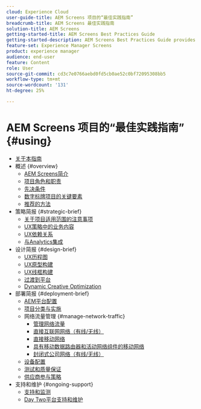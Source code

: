 ```yaml
---
cloud: Experience Cloud
user-guide-title: AEM Screens 项目的“最佳实践指南”
breadcrumb-title: AEM Screens 最佳实践指南
solution-title: AEM Screens
getting-started-title: AEM Screens Best Practices Guide
getting-started-description: AEM Screens Best Practices Guide provides guidance on how to successfully plan and execute an AEM Screens project.
feature-set: Experience Manager Screens
product: experience manager
audience: end-user
feature: Content
role: User
source-git-commit: cd3c7e0766aebd0fd5cb0ae52c0bf72095308bb5
workflow-type: tm+mt
source-wordcount: '131'
ht-degree: 25%

---
```



# AEM Screens 项目的“最佳实践指南” {#using}

+ [关于本指南](about-guide.md)
+ 概述 {#overview}
   + [AEM Screens简介](introduction.md)
   + [项目角色和职责](roles-responsibilities.md)
   + [先决条件](pre-requisites.md)
   + [数字标牌项目的关键要素](getting-started-digital-signage.md)
   + [推荐的方法](recommended-approach.md)
+ 策略简报 {#strategic-brief}
   + [关于项目适用范围的注意事项](pre-sales-considerations.md)
   + [UX策略中的业务内容](business-content-strategy.md)
   + [UX依赖关系](ux-dependencies.md)
   + [与Analytics集成](analytics.md)
+ 设计简报 {#design-brief}
   + [UX历程图](journey-map.md)
   + [UX原型构建](prototypes.md)
   + [UX线框构建](wireframes.md)
   + [过渡到平台](transition-platform.md)
   + [Dynamic Creative Optimization](dynamic-creative-optimizations.md)
+ 部署简报 {#deployment-brief}
   + [AEM平台配置](aem-platform-configurations.md)
   + [项目分类与实施](project-taxonomy-implementation.md)
   + 网络流量管理 {#manage-network-traffic}
      + [管理网络流量](/help/using/managing-network-traffic.md)
      + [直接互联网网络（有线/无线）](/help/using/direct-internet-network.md)
      + [直接移动网络](/help/using/mobile-network.md)
      + [具有移动数据路由器和活动网络组件的移动网络](/help/using/mobile-network-router.md)
      + [封闭式公司网络（有线/无线）](/help/using/enclosed-corporate-network.md)
   + [设备配置](device-configurations.md)
   + [测试和质量保证](testing-quality-assurance.md)
   + [供应商参与策略](vendor-engagement.md)
+ 支持和维护 {#ongoing-support}
   + [支持和监测](support-monitoring.md)
   + [Day Two平台支持和维护](day-two-support-maintenance.md)
